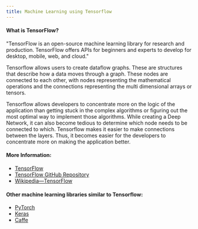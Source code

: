 ```yaml
---
title: Machine Learning using Tensorflow
---
```


#### What is TensorFlow?
"TensorFlow is an open-source machine learning library for research and production. TensorFlow offers APIs for beginners and experts to develop for desktop, mobile, web, and cloud."

Tensorflow allows users to create dataflow graphs. These are structures that describe how a data moves through a graph. These nodes are connected to each other, with nodes representing the mathematical operations and the connections representing the multi dimensional arrays or tensors.

Tensorflow allows developers to concentrate more on the logic of the application than getting stuck in the complex algorithms or figuring out the most optimal way to implement those algorithms. While creating a Deep Network, it can also become tedious to determine which node needs to be connected to which. Tensorflow makes it easier to make connections between the layers. Thus, it becomes easier for the developers to concentrate more on making the application better.

#### More Information:
* [TensorFlow](https://www.tensorflow.org)
* [TensorFlow GitHub Repository](https://github.com/tensorflow)
* [Wikipedia—TensorFlow](https://en.wikipedia.org/wiki/TensorFlow)

#### Other machine learning libraries similar to Tensorflow:
* [PyTorch](https://pytorch.org)
* [Keras](https://keras.io/)
* [Caffe](http://caffe.berkeleyvision.org/)
